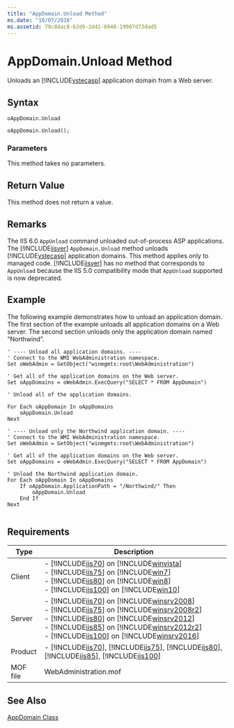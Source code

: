 ```yaml
---
title: "AppDomain.Unload Method"
ms.date: "10/07/2016"
ms.assetid: 79c8dac8-62d9-2d41-6948-19907d73dad5
---
```

# AppDomain.Unload Method

Unloads an [!INCLUDE[vstecasp](../wmi-provider/includes/vstecasp-md.md)] application domain from a Web server.  
  
## Syntax  
  
```vbs  
oAppDomain.Unload  
```  
  
```jscript#  
oAppDomain.Unload();  
```  
  
### Parameters  

 This method takes no parameters.  
  
## Return Value  

 This method does not return a value.  
  
## Remarks  

 The IIS 6.0 `AppUnload` command unloaded out-of-process ASP applications. The [!INCLUDE[iisver](../wmi-provider/includes/iisver-md.md)] `AppDomain.Unload` method unloads [!INCLUDE[vstecasp](../wmi-provider/includes/vstecasp-md.md)] application domains. This method applies only to managed code. [!INCLUDE[iisver](../wmi-provider/includes/iisver-md.md)] has no method that corresponds to `AppUnload` because the IIS 5.0 compatibility mode that `AppUnload` supported is now deprecated.  
  
## Example  

 The following example demonstrates how to unload an application domain. The first section of the example unloads all application domains on a Web server. The second section unloads only the application domain named "Northwind".  
  
```  
' ---- Unload all application domains. ----  
' Connect to the WMI WebAdministration namespace.  
Set oWebAdmin = GetObject("winmgmts:root\WebAdministration")  
  
' Get all of the application domains on the Web server.  
Set oAppDomains = oWebAdmin.ExecQuery("SELECT * FROM AppDomain")  
  
' Unload all of the application domains.  
  
For Each oAppDomain In oAppDomains  
    oAppDomain.Unload  
Next  
  
' ---- Unload only the Northwind application domain. ----  
' Connect to the WMI WebAdministration namespace.  
Set oWebAdmin = GetObject("winmgmts:root\WebAdministration")  
  
' Get all of the application domains on the Web server.  
Set oAppDomains = oWebAdmin.ExecQuery("SELECT * FROM AppDomain")  
  
' Unload the Northwind application domain.  
For Each oAppDomain In oAppDomains  
    If oAppDomain.ApplicationPath = "/Northwind/" Then  
        oAppDomain.Unload  
    End If  
Next  
  
```  
  
## Requirements  
  
|Type|Description|  
|----------|-----------------|  
|Client|-   [!INCLUDE[iis70](../wmi-provider/includes/iis70-md.md)] on [!INCLUDE[winvista](../wmi-provider/includes/winvista-md.md)]<br />-   [!INCLUDE[iis75](../wmi-provider/includes/iis75-md.md)] on [!INCLUDE[win7](../wmi-provider/includes/win7-md.md)]<br />-   [!INCLUDE[iis80](../wmi-provider/includes/iis80-md.md)] on [!INCLUDE[win8](../wmi-provider/includes/win8-md.md)]<br />-   [!INCLUDE[iis100](../wmi-provider/includes/iis100-md.md)] on [!INCLUDE[win10](../wmi-provider/includes/win10-md.md)]|  
|Server|-   [!INCLUDE[iis70](../wmi-provider/includes/iis70-md.md)] on [!INCLUDE[winsrv2008](../wmi-provider/includes/winsrv2008-md.md)]<br />-   [!INCLUDE[iis75](../wmi-provider/includes/iis75-md.md)] on [!INCLUDE[winsrv2008r2](../wmi-provider/includes/winsrv2008r2-md.md)]<br />-   [!INCLUDE[iis80](../wmi-provider/includes/iis80-md.md)] on [!INCLUDE[winsrv2012](../wmi-provider/includes/winsrv2012-md.md)]<br />-   [!INCLUDE[iis85](../wmi-provider/includes/iis85-md.md)] on [!INCLUDE[winsrv2012r2](../wmi-provider/includes/winsrv2012r2-md.md)]<br />-   [!INCLUDE[iis100](../wmi-provider/includes/iis100-md.md)] on [!INCLUDE[winsrv2016](../wmi-provider/includes/winsrv2016-md.md)]|  
|Product|-   [!INCLUDE[iis70](../wmi-provider/includes/iis70-md.md)], [!INCLUDE[iis75](../wmi-provider/includes/iis75-md.md)], [!INCLUDE[iis80](../wmi-provider/includes/iis80-md.md)], [!INCLUDE[iis85](../wmi-provider/includes/iis85-md.md)], [!INCLUDE[iis100](../wmi-provider/includes/iis100-md.md)]|  
|MOF file|WebAdministration.mof|  
  
## See Also  

 [AppDomain Class](../wmi-provider/appdomain-class.md)
